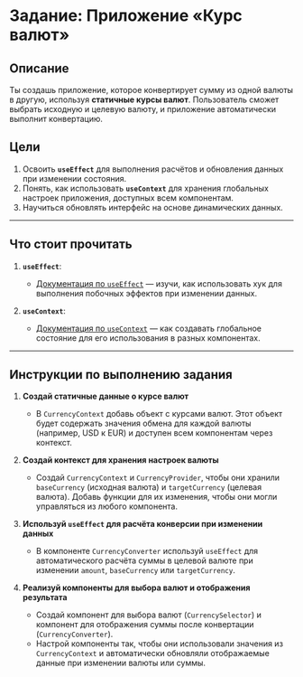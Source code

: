 
# Задание: Приложение «Курс валют»

## Описание
Ты создашь приложение, которое конвертирует сумму из одной валюты в другую, используя **статичные курсы валют**. Пользователь сможет выбрать исходную и целевую валюту, и приложение автоматически выполнит конвертацию.

## Цели
1. Освоить **`useEffect`** для выполнения расчётов и обновления данных при изменении состояния.
2. Понять, как использовать **`useContext`** для хранения глобальных настроек приложения, доступных всем компонентам.
3. Научиться обновлять интерфейс на основе динамических данных.

---

## Что стоит прочитать
1. **`useEffect`**:
   - [Документация по `useEffect`](https://ru.reactjs.org/docs/hooks-effect.html) — изучи, как использовать хук для выполнения побочных эффектов при изменении данных.

2. **`useContext`**:
   - [Документация по `useContext`](https://ru.reactjs.org/docs/context.html) — как создавать глобальное состояние для его использования в разных компонентах.

---

## Инструкции по выполнению задания

1. **Создай статичные данные о курсе валют**
   - В `CurrencyContext` добавь объект с курсами валют. Этот объект будет содержать значения обмена для каждой валюты (например, USD к EUR) и доступен всем компонентам через контекст.

2. **Создай контекст для хранения настроек валюты**
   - Создай `CurrencyContext` и `CurrencyProvider`, чтобы они хранили `baseCurrency` (исходная валюта) и `targetCurrency` (целевая валюта). Добавь функции для их изменения, чтобы они могли управляться из любого компонента.

3. **Используй `useEffect` для расчёта конверсии при изменении данных**
   - В компоненте `CurrencyConverter` используй `useEffect` для автоматического расчёта суммы в целевой валюте при изменении `amount`, `baseCurrency` или `targetCurrency`.

4. **Реализуй компоненты для выбора валют и отображения результата**
   - Создай компонент для выбора валют (`CurrencySelector`) и компонент для отображения суммы после конвертации (`CurrencyConverter`).
   - Настрой компоненты так, чтобы они использовали значения из `CurrencyContext` и автоматически обновляли отображаемые данные при изменении валюты или суммы.

